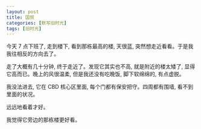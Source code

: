```yaml
---
layout: post
title: 国贸
categories: [默写旧时光]
tags: [旧时光]
---
```


今天 7 点下班了, 走到楼下, 看到那栋最高的楼, 天很蓝, 突然想走近看看。于是我我往相反的方向去了。

走了大概有几十分钟, 终于走近了。发现它其实也不高, 就是附近的楼太矮了, 显得它高而已。晚上的风很温柔, 但是我还没有吃晚饭, 脚下软绵绵的, 有点虚脱。

我没法进去, 它在 CBD 核心区里面, 每个门都有保安把守。四周都有围墙, 看不到里面的状况。

远远地看着才好。

我觉得它旁边的那栋楼更好看。